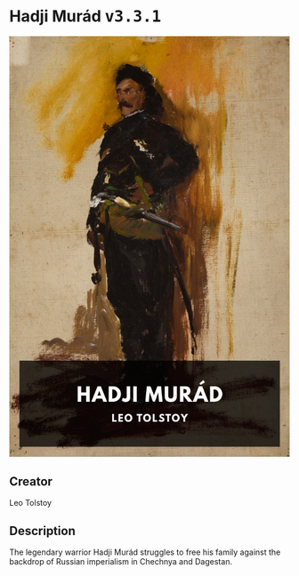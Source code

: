 
# Hadji Murád <kbd>v3.3.1</kbd>

<center>
  <img src="./cover-1024.jpg"/>
</center>

## Creator
Leo Tolstoy

## Description
The legendary warrior Hadji Murád struggles to free his family against the backdrop of Russian imperialism in Chechnya and Dagestan.
